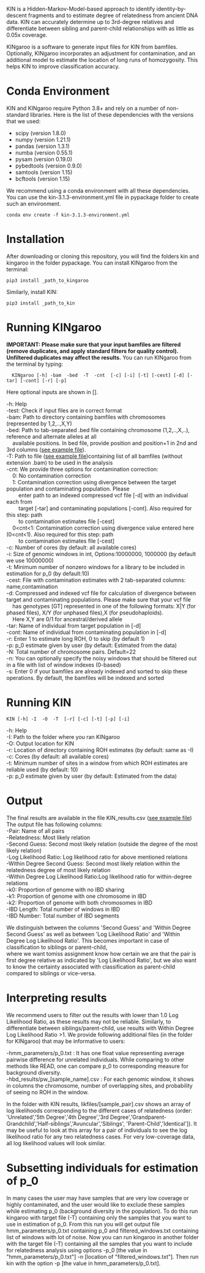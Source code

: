 KIN is a Hidden-Markov-Model-based approach to identify identity-by-descent fragments and to
estimate degree of relatedness from ancient DNA data. KIN can accurately determine up to
3rd-degree relatives and differentiate between sibling and parent-child relationships with
as little as 0.05x coverage.

KINgaroo is a software to generate input files for KIN from bamfiles. Optionally,
KINgaroo incorporates an adjustment for contamination, and an additional model to estimate the
location of long runs of homozygosity. This helps KIN to improve classification accuracy.

# Conda Environment
KIN and KINgaroo require Python 3.8+ and rely on a number of non-standard libraries. Here is
the list of these dependencies with the versions that we used:

- scipy (version 1.8.0)
- numpy (version 1.21.1)
- pandas (version 1.3.1)
- numba (version 0.55.1)
- pysam (version 0.19.0)
- pybedtools (version 0.9.0)
- samtools (version 1.15)
- bcftools (version 1.15)

We recommend using a conda environment with all these dependencies. You can use the kin-3.1.3-environment.yml file in pypackage folder to create such an environment.
```
conda env create -f kin-3.1.3-environment.yml
```
# Installation
After downloading or cloning this repository, you will find the folders kin and kingaroo in the folder pypackage. You can install KINgaroo from the terminal:
```
pip3 install _path_to_kingaroo
```
Similarly, install KIN:
```
pip3 install _path_to_kin
```

# Running KINgaroo

**IMPORTANT: Please make sure that your input bamfiles are filtered (remove duplicates, and apply standard filters for quality control). Unfiltered duplicates may affect the results.**
You can run KINgaroo from the terminal by typing:
```
  KINgaroo [-h] -bam  -bed  -T  -cnt  [-c] [-i] [-t] [-cest] [-d] [-tar] [-cont] [-r] [-p]
```
<p>Here optional inputs are shown in [].

-h:    Help<br>
-test: Check if input files are in correct format<br>
-bam: Path to directory containing bamfiles with chromosomes (represented by 1,2,..,X,Y) <br>
-bed: Path to tab-separated .bed file containing chromosome (1,2,..,X,..), reference and alternate alleles at all<br> &nbsp;&nbsp;&nbsp;&nbsp;available positions. In bed file, provide position and position+1 in 2nd and 3rd columns ([see example file](example_files/bedfile.bed)).<br>
-T: Path to file ([see example file](example_files/targets.txt))containing list of all bamfiles (without extension .bam) to be used in the analysis<br>
-cnt: We provide three options for contamination correction:<br>
  &nbsp;&nbsp;&nbsp;&nbsp;0: No contamination correction<br>
  &nbsp;&nbsp;&nbsp;&nbsp;1: Contamination correction using divergence between the target population and contaminating population. Please<br>
     &nbsp;&nbsp;&nbsp;&nbsp;&nbsp;&nbsp;&nbsp;&nbsp;enter path to an indexed compressed vcf file [-d] with an individual each from<br>
     &nbsp;&nbsp;&nbsp;&nbsp;&nbsp;&nbsp;&nbsp;&nbsp;target [-tar] and contaminating populations [-cont]. Also required for this step: path<br>
     &nbsp;&nbsp;&nbsp;&nbsp;&nbsp;&nbsp;&nbsp;&nbsp;to contamination estimates file [-cest]<br>
  &nbsp;&nbsp;&nbsp;&nbsp;0<cnt<1: Contamination correction using divergence value entered here (0<cnt<1). Also required for this step: path<br>
    &nbsp;&nbsp;&nbsp;&nbsp;&nbsp;&nbsp;&nbsp;&nbsp;to contamination estimates file [-cest] <br>
-c: Number of cores (by default: all available cores)<br>
-i: Size of genomic windows in int, Options:10000000, 1000000 (by default we use 10000000)<br>
-t: Minimum number of nonzero windows for a library to be included in estimation for p_0 (by default:10)<br>
-cest: File with contamination estimates with 2 tab-separated columns: name,contamination<br>
-d: Compressed and indexed vcf file for calculation of divergence between target and contaminating populations. Please make sure that your vcf file<br>
 &nbsp;&nbsp;&nbsp;&nbsp;has genotypes [GT] represented in one of the following formats: X|Y (for phased files), X/Y (for unphased files),X (for pseudohaploids).<br>
 &nbsp;&nbsp;&nbsp;&nbsp;Here X,Y are 0/1 for ancestral/derived allele<br>
-tar: Name of individual from target population in [-d]<br>
-cont: Name of individual from contaminating population in [-d]<br>
-r: Enter 1 to estimate long ROH, 0 to skip (by default 1)<br>
-p: p_0 estimate given by user (by default: Estimated from the data)<br>
-N: Total number of chromosome pairs. Default=22<br>
-n: You can optionally specify the noisy windows that should be filtered out in a file with list of window indexes (0-based)<br>
-s: Enter 0 if your bamfiles are already indexed and sorted to skip these operations. By default, the bamfiles will be indexed and sorted<br>

# Running KIN
```
KIN [-h] -I  -O  -T  [-r] [-c] [-t] [-p] [-i]
```
-h: Help<br>
-I: Path to the folder where you ran KINgaroo<br>
-O: Output location for KIN<br>
-r: Location of directory containing ROH estimates (by default: same as -I)<br>
-c: Cores (by default: all available cores)<br>
-t: Minimum number of sites in a window from which ROH estimates are reliable used (by default: 10)<br>
-p: p_0 estimate given by user (by default: Estimated from the data)<br>


# Output

The final results are available in the file KIN_results.csv ([see example file](example_files/KIN_results.csv))<br>
The output file has following columns:<br>
-Pair: Name of all pairs<br>
-Relatedness: Most likely relation<br>
-Second Guess: Second most likely relation (outside the degree of the most likely relation)<br>
-Log Likelihood Ratio: Log likelihood ratio for above mentioned relations<br>
-Within Degree Second Guess: Second most likely relation within the relatedness degree of most likely relation<br>
-Within Degree Log Likelihood Ratio:Log likelihood ratio for within-degree relations<br>
-k0: Proportion of genome with no IBD sharing<br>
-k1: Proportion of genome with one chromosome in IBD<br>
-k2: Proportion of genome with both chromosomes in IBD<br>
-IBD Length: Total number of windows in IBD<br>
-IBD Number: Total number of IBD segments<br>

We distinguish between the columns 'Second Guess' and 'Within Degree Second Guess' as well as between 'Log Likelihood Ratio' and 'Within Degree Log Likelihood Ratio'. This becomes important in case of classification to siblings or parent-child,<br> where we want tomiss assignment know how certain we are that the pair is first degree relative as indicated by 'Log Likelihood Ratio', but
we also want to know the certainty associated with classification as parent-child compared to siblings or vice-versa.

# Interpreting results

We recommend users to filter out the results with lower than 1.0 Log Likelihood Ratio, as these results may not be reliable. Similarly, to differentiate between siblings/parent-child, use results with Within Degree Log Likelihood Ratio >1. We provide following additional files (in the folder for KINgaroo) that may be informative to users:

-hmm_parameters/p_0.txt : It has one float value representing average pairwise difference for unrelated individuals. While comparing to other methods like READ, one can compare p_0 to corresponding measure for background diversity.<br>
-hbd_results/pw_[sample_name].csv : For each genomic window, it shows in columns the chromosome, number of overlapping sites, and probability of seeing no ROH in the window.

In the folder with KIN results, likfiles/[sample_pair].csv shows an array of log likelihoods corresponding to the different cases of relatedness (order: 'Unrelated','5th Degree','4th Degree','3rd Degree','Grandparent-Grandchild','Half-siblings','Avuncular','Siblings', 'Parent-Child','Identical']). It may be useful to look at this array for a pair of individuals to see the log likelihood ratio for any two relatedness cases. For very low-coverage data, all log likelihood values will look similar.

# Subsetting individuals for estimation of p_0

In many cases the user may have samples that are very low coverage or highly contaminated, and the user would like to exclude these samples while estimating p_0 (background diversity in the population). To do this run kingaroo with target file (-T) containing only the samples that you want to use in estimation of p_0. From this run you will get output file hmm_parameters/p_0.txt containing p_0 and filtered_windows.txt containing list of windows with lot of noise. Now you can run kingaroo in another folder with the target file (-T) containing all the samples that you want to include for relatedness analysis using options -p_0 [the value in "hmm_parameters/p_0.txt"] -n [location of "filtered_windows.txt"]. Then run kin with the option -p [the value in hmm_parameters/p_0.txt].
